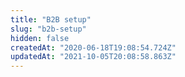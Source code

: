 ```yaml
---
title: "B2B setup"
slug: "b2b-setup"
hidden: false
createdAt: "2020-06-18T19:08:54.724Z"
updatedAt: "2021-10-05T20:08:58.863Z"
---
```


<Flex>

<WhatsNextCard
title="Configuring a B2B environment"
description="Make your store content available only to users of other customer stores using a B2B environment."
linkTo="https://developers.vtex.com/docs/guides/vtex-io-documentation-configuring-a-b2b-environment"
linkTitle="See more"
/>

<WhatsNextCard
title="Installing B2B Easy Set Up"
description="Learn how to install B2B Easy Set Up, an app that helps you quickly get your store configured for B2B ecommerce."
linkTo="https://developers.vtex.com/docs/guides/installing-b2b-easy-set-up"
linkTitle="See more"
/>

<WhatsNextCard
title="Installing the B2B Store Theme"
description="Learn how to install B2B Store Theme and get started with VTEX core features for B2B stores."
linkTo="https://developers.vtex.com/docs/guides/installing-the-b2b-store-theme"
linkTitle="See more"
/>

<WhatsNextCard
title="Customizing the B2B Store Theme"
description="Customize the B2B Store Theme according to your business needs."
linkTo="https://developers.vtex.com/docs/guides/customizing-the-b2b-store-theme"
linkTitle="See more"
/>

<WhatsNextCard
title="Querying B2B order statuses"
description="Learn more about the ERP API requirements and how to install the B2B Orders app in your store."
linkTo="https://developers.vtex.com/docs/guides/querying-b2b-order-statuses"
linkTitle="See more"
/>

<WhatsNextCard
title="Querying personal MasterData Information with SafeData"
description="Learn how to use SafeData and retrieve MasterData (V1 & V2) information directly on the frontend or through another backend."
linkTo="https://developers.vtex.com/docs/apps/vtex.safedata"
linkTitle="See more"
/>
</Flex>
